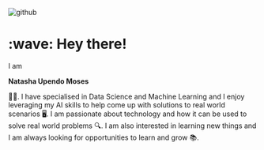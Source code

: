 ﻿![github](https://img.shields.io/badge/GitHub-000000?style=for-the-badge&logo=GitHub&logoColor=white)
<h1>:wave: Hey there!</h1>
I am

 **Natasha Upendo Moses**





 :woman_technologist:. I have specialised in Data Science and Machine Learning and I enjoy leveraging my AI skills to help come up with solutions to real world scenarios :desktop_computer:. I am passionate about technology and how it can be used to solve real world problems :mag:. I am also interested in learning new things and I am always looking for opportunities to learn and grow :books:.

